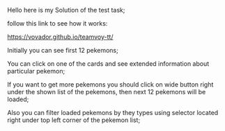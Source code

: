 Hello here is my Solution of the test task;

follow this link to see how it works:

https://vovador.github.io/teamvoy-tt/

Initially you can see first 12 pekemons;

You can click on one of the cards and see extended information about particular pekemon;

If you want to get more pekemons you should click on wide button right under the shown list of the pekemons,
then next 12 pekemons will be loaded;

Also you can filter loaded pekemons by they types using selector located right under top left corner of the pekemon list;

